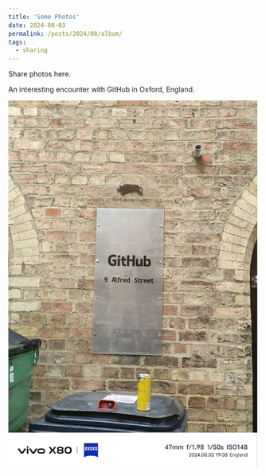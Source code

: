 ```yaml
---
title: 'Some Photos'
date: 2024-08-03
permalink: /posts/2024/08/album/
tags:
  - sharing
---
```


Share photos here.

An interesting encounter with GitHub in Oxford, England.

<img src='/images/ox-github.jpg' width = "500"><br/>
